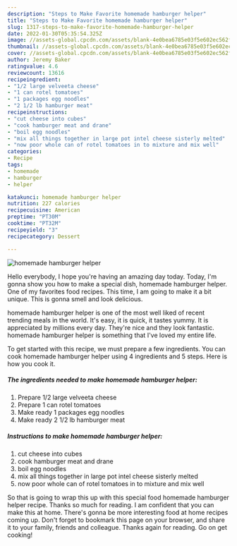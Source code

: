 ```yaml
---
description: "Steps to Make Favorite homemade hamburger helper"
title: "Steps to Make Favorite homemade hamburger helper"
slug: 1317-steps-to-make-favorite-homemade-hamburger-helper
date: 2022-01-30T05:35:54.325Z
image: //assets-global.cpcdn.com/assets/blank-4e0bea6785e03f5e602ec562f230caae08da540cada707380b4fe1bbebba43da.png
thumbnail: //assets-global.cpcdn.com/assets/blank-4e0bea6785e03f5e602ec562f230caae08da540cada707380b4fe1bbebba43da.png
cover: //assets-global.cpcdn.com/assets/blank-4e0bea6785e03f5e602ec562f230caae08da540cada707380b4fe1bbebba43da.png
author: Jeremy Baker
ratingvalue: 4.6
reviewcount: 13616
recipeingredient:
- "1/2 large velveeta cheese"
- "1 can rotel tomatoes"
- "1 packages egg noodles"
- "2 1/2 lb hamburger meat"
recipeinstructions:
- "cut cheese into cubes"
- "cook hamburger meat and drane"
- "boil egg noodles"
- "mix all things together in large pot intel cheese sisterly melted"
- "now poor whole can of rotel tomatoes in to mixture and mix well"
categories:
- Recipe
tags:
- homemade
- hamburger
- helper

katakunci: homemade hamburger helper 
nutrition: 227 calories
recipecuisine: American
preptime: "PT30M"
cooktime: "PT32M"
recipeyield: "3"
recipecategory: Dessert

---
```



![homemade hamburger helper](//assets-global.cpcdn.com/assets/blank-4e0bea6785e03f5e602ec562f230caae08da540cada707380b4fe1bbebba43da.png)

Hello everybody, I hope you're having an amazing day today. Today, I'm gonna show you how to make a special dish, homemade hamburger helper. One of my favorites food recipes. This time, I am going to make it a bit unique. This is gonna smell and look delicious.



homemade hamburger helper is one of the most well liked of recent trending meals in the world. It's easy, it is quick, it tastes yummy. It is appreciated by millions every day. They're nice and they look fantastic. homemade hamburger helper is something that I've loved my entire life.


To get started with this recipe, we must prepare a few ingredients. You can cook homemade hamburger helper using 4 ingredients and 5 steps. Here is how you cook it.

<!--inarticleads1-->

##### The ingredients needed to make homemade hamburger helper:

1. Prepare 1/2 large velveeta cheese
1. Prepare 1 can rotel tomatoes
1. Make ready 1 packages egg noodles
1. Make ready 2 1/2 lb hamburger meat




<!--inarticleads2-->

##### Instructions to make homemade hamburger helper:

1. cut cheese into cubes
1. cook hamburger meat and drane
1. boil egg noodles
1. mix all things together in large pot intel cheese sisterly melted
1. now poor whole can of rotel tomatoes in to mixture and mix well




So that is going to wrap this up with this special food homemade hamburger helper recipe. Thanks so much for reading. I am confident that you can make this at home. There's gonna be more interesting food at home recipes coming up. Don't forget to bookmark this page on your browser, and share it to your family, friends and colleague. Thanks again for reading. Go on get cooking!
